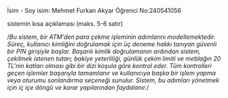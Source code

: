 İsim - Soy isim: Mehmet Furkan Akyar
Öğrenci No:240541056

sistemin kısa açıklaması (maks. 5-6 satır)

/*Bu sistem, bir ATM'den para çekme işleminin adımlarını modellemektedir. Süreç, kullanıcı kimliğini doğrulamak için üç deneme hakkı tanıyan güvenli bir PIN girişiyle başlar. Başarılı kimlik doğrulamanın ardından sistem, çekilmek istenen tutarı; bakiye yeterliliği, günlük çekim limiti ve meblağın 20 TL'nin katları olması gibi bir dizi koşula göre kontrol eder. Tüm kontrolleri geçen işlemler başarıyla tamamlanır ve kullanıcıya başka bir işlem yapma veya oturumu sonlandırma seçeneği sunulur. Sistem, bu adımları yönetmek için iç içe döngü ve karar yapılarından faydalanır.*/


